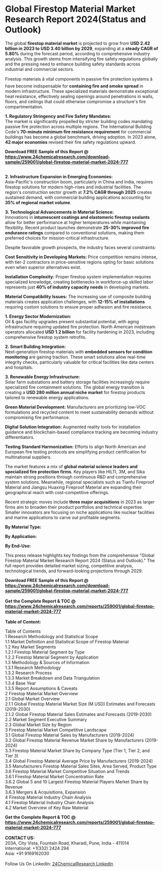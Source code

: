 <h1>Global Firestop Material Market Research Report 2024(Status and Outlook)</h1><p>The global <strong>firestop material market</strong> is projected to grow from <strong>USD 2.42 billion in 2023 to USD 3.40 billion by 2029</strong>, expanding at a <strong>steady CAGR of 5.80%</strong> during the forecast period, according to comprehensive industry analysis. This growth stems from intensifying fire safety regulations globally and the pressing need to enhance building safety standards across industrial and commercial sectors.</p><p>Firestop materials â vital components in passive fire protection systems â have become indispensable for <strong>containing fire and smoke spread</strong> in modern infrastructure. These specialized materials demonstrate exceptional heat resistance, effectively sealing openings around penetrations in walls, floors, and ceilings that could otherwise compromise a structure's fire compartmentation.</p><p><strong>1. Regulatory Stringency and Fire Safety Mandates:</strong><br>
The market is significantly propelled by stricter building codes mandating passive fire protection across multiple regions. The International Building Code's <strong>70-minute minimum fire resistance requirement</strong> for commercial buildings has become a global benchmark, driving adoption. In 2023 alone, <strong>42 major economies</strong> revised their fire safety regulations upward.</p><div><b>Download FREE Sample of this Report @ 
            <a href="https://www.24chemicalresearch.com/download-sample/259001/global-firestop-material-market-2024-777">
            https://www.24chemicalresearch.com/download-sample/259001/global-firestop-material-market-2024-777</a></b></div><br><p><strong>2. Infrastructure Expansion in Emerging Economies:</strong><br>
Asia-Pacific's construction boom, particularly in China and India, requires firestop solutions for modern high-rises and industrial facilities. The region's construction sector growth at <strong>7.2% CAGR through 2025</strong> creates sustained demand, with commercial building applications accounting for <strong>35% of regional market volume</strong>.</p><p><strong>3. Technological Advancements in Material Science:</strong><br>
Innovations in <strong>intumescent coatings and elastomeric firestop sealants</strong> allow for better performance at higher temperatures while maintaining flexibility. Recent product launches demonstrate <strong>25-30% improved fire endurance ratings</strong> compared to conventional solutions, making them preferred choices for mission-critical infrastructure.</p><p>Despite favorable growth prospects, the industry faces several constraints:</p><p><strong>Cost Sensitivity in Developing Markets:</strong> Price competition remains intense, with tier-2 contractors in price-sensitive regions opting for basic solutions even when superior alternatives exist.</p><p><strong>Installation Complexity:</strong> Proper firestop system implementation requires specialized knowledge, creating bottlenecks in workforce-up skilled labor represents just <strong>40% of industry capacity needs</strong> in developing markets.</p><p><strong>Material Compatibility Issues:</strong> The increasing use of composite building materials creates application challenges, with <strong>12-15% of installations</strong> requiring custom solutions to ensure proper adhesion and fire resistance.</p><p><strong>1. Energy Sector Modernization:</strong><br>
Oil &amp; gas facility upgrades present substantial potential, with aging infrastructure requiring updated fire protection. North American midstream operators allocated <strong>USD 1.2 billion</strong> for facility hardening in 2023, including comprehensive firestop system retrofits.</p><p><strong>2. Smart Building Integration:</strong><br>
Next-generation firestop materials with <strong>embedded sensors for condition monitoring</strong> are gaining traction. These smart solutions allow real-time integrity checks, particularly valuable for critical facilities like data centers and hospitals.</p><p><strong>3. Renewable Energy Infrastructure:</strong><br>
Solar farm substations and battery storage facilities increasingly require specialized fire containment solutions. The global energy transition is creating a <strong>USD 280 million annual niche market</strong> for firestop products tailored to renewable energy applications.</p><p><strong>Green Material Development:</strong> Manufacturers are prioritizing low-VOC formulations and recycled content to meet sustainability demands without compromising fire performance.</p><p><strong>Digital Solution Integration:</strong> Augmented reality tools for installation guidance and blockchain-based compliance tracking are becoming industry differentiators.</p><p><strong>Testing Standard Harmonization:</strong> Efforts to align North American and European fire testing protocols are simplifying product certification for multinational suppliers.</p><p>The market features a mix of <strong>global material science leaders and specialized fire protection firms</strong>. Key players like HILTI, 3M, and Sika maintain strong positions through continuous R&amp;D and comprehensive system solutions. Meanwhile, regional specialists such as Tianfu Fireproof Material and Jiangsu Huaxing Fireproof Material are expanding their geographical reach with cost-competitive offerings.</p><p>Recent strategic moves include <strong>three major acquisitions</strong> in 2023 as larger firms aim to broaden their product portfolios and technical expertise. Smaller innovators are focusing on niche applications like nuclear facilities and marine applications to carve out profitable segments.</p><p><strong>By Material Type:</strong></p><p><strong>By Application:</strong></p><p><strong>By End-Use:</strong></p><p>This press release highlights key findings from the comprehensive "Global Firestop Material Market Research Report 2024 (Status and Outlook)." The full report provides detailed market sizing, competitive analysis, technological trends, and forward-looking projections through 2029.</p><div><b>Download FREE Sample of this Report @ 
            <a href="https://www.24chemicalresearch.com/download-sample/259001/global-firestop-material-market-2024-777">
            https://www.24chemicalresearch.com/download-sample/259001/global-firestop-material-market-2024-777</a></b></div><br><div><b>Get the Complete Report & TOC @ 
            <a href="https://www.24chemicalresearch.com/reports/259001/global-firestop-material-market-2024-777">
            https://www.24chemicalresearch.com/reports/259001/global-firestop-material-market-2024-777</a></b></div><br>
            <b>Table of Content:</b><p>Table of Contents<br />
1 Research Methodology and Statistical Scope<br />
1.1 Market Definition and Statistical Scope of Firestop Material<br />
1.2 Key Market Segments<br />
1.2.1 Firestop Material Segment by Type<br />
1.2.2 Firestop Material Segment by Application<br />
1.3 Methodology & Sources of Information<br />
1.3.1 Research Methodology<br />
1.3.2 Research Process<br />
1.3.3 Market Breakdown and Data Triangulation<br />
1.3.4 Base Year<br />
1.3.5 Report Assumptions & Caveats<br />
2 Firestop Material Market Overview<br />
2.1 Global Market Overview<br />
2.1.1 Global Firestop Material Market Size (M USD) Estimates and Forecasts (2019-2030)<br />
2.1.2 Global Firestop Material Sales Estimates and Forecasts (2019-2030)<br />
2.2 Market Segment Executive Summary<br />
2.3 Global Market Size by Region<br />
3 Firestop Material Market Competitive Landscape<br />
3.1 Global Firestop Material Sales by Manufacturers (2019-2024)<br />
3.2 Global Firestop Material Revenue Market Share by Manufacturers (2019-2024)<br />
3.3 Firestop Material Market Share by Company Type (Tier 1, Tier 2, and Tier 3)<br />
3.4 Global Firestop Material Average Price by Manufacturers (2019-2024)<br />
3.5 Manufacturers Firestop Material Sales Sites, Area Served, Product Type<br />
3.6 Firestop Material Market Competitive Situation and Trends<br />
3.6.1 Firestop Material Market Concentration Rate<br />
3.6.2 Global 5 and 10 Largest Firestop Material Players Market Share by Revenue<br />
3.6.3 Mergers & Acquisitions, Expansion<br />
4 Firestop Material Industry Chain Analysis<br />
4.1 Firestop Material Industry Chain Analysis<br />
4.2 Market Overview of Key Raw Material</p><div><b>Get the Complete Report & TOC @ 
            <a href="https://www.24chemicalresearch.com/reports/259001/global-firestop-material-market-2024-777">
            https://www.24chemicalresearch.com/reports/259001/global-firestop-material-market-2024-777</a></b></div><br><b>CONTACT US:</b><br>
            203A, City Vista, Fountain Road, Kharadi, Pune, India - 411014<br>
            International: +1(332) 2424 294<br>
            Asia: +91 9169162030 <br><br>
            Follow Us On LinkedIn: <a href="https://www.linkedin.com/company/24chemicalresearch/">24ChemicalResearch LinkedIn</a>